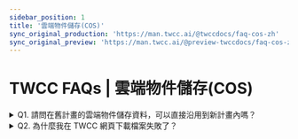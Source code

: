 ```yaml
---
sidebar_position: 1
title: '雲端物件儲存(COS)'
sync_original_production: 'https://man.twcc.ai/@twccdocs/faq-cos-zh' 
sync_original_preview: 'https://man.twcc.ai/@preview-twccdocs/faq-cos-zh'
---
```


# TWCC FAQs | 雲端物件儲存(COS)

<details>

<summary> Q1. 請問在舊計畫的雲端物件儲存資料，可以直接沿用到新計畫內嗎？</summary>

很抱歉！目前 TWCC 沒有提供雲端物件儲存資料直接移轉至另一計畫的服務，您可以使用第三方軟體將舊計畫資料下載至本地端，再從本機端將資料上傳到新計畫的雲端物件儲存空間，詳細操作方法請參考[此文件](/docs/member/tutorials/project-transfer.md)。

</details>

<details>

<summary> Q2. 為什麼我在 TWCC 網頁下載檔案失敗了？</summary>

TWCC 網頁有流量限制，單一檔案上傳或下載不能超過 1 GB。
請確認您的檔案大小，如需下載大容量檔案，我們建議您透過第三方軟體 (e.g., S3 Browser) 進行下載。

</details>